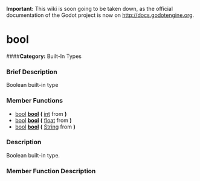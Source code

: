 **Important:** This wiki is soon going to be taken down, as the official documentation of the Godot project is now on http://docs.godotengine.org.

#  bool  
####**Category:** Built-In Types

###  Brief Description  
Boolean built-in type

###  Member Functions 
  * [bool](class_bool)  **[bool](#bool)**  **(** [int](class_int) from  **)**
  * [bool](class_bool)  **[bool](#bool)**  **(** [float](class_float) from  **)**
  * [bool](class_bool)  **[bool](#bool)**  **(** [String](class_string) from  **)**

###  Description  
Boolean built-in type.

###  Member Function Description  
